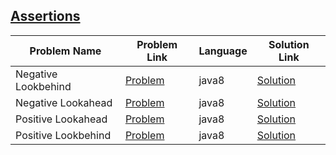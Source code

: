 ## [Assertions](https://www.hackerrank.com/domains/regex/assertions)

|Problem Name|Problem Link|Language|Solution Link|
---|---|---|---
|Negative Lookbehind|[Problem](https://www.hackerrank.com/challenges/negative-lookbehind/problem)|java8|[Solution](./NegativeLookbehind.java)|
|Negative Lookahead|[Problem](https://www.hackerrank.com/challenges/negative-lookahead/problem)|java8|[Solution](./NegativeLookahead.java)|
|Positive Lookahead|[Problem](https://www.hackerrank.com/challenges/positive-lookahead/problem)|java8|[Solution](./PositiveLookahead.java)|
|Positive Lookbehind|[Problem](https://www.hackerrank.com/challenges/positive-lookbehind/problem)|java8|[Solution](./PositiveLookbehind.java)|
